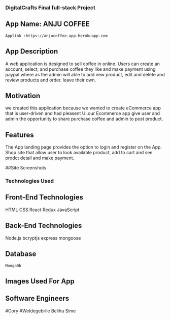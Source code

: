 ### DigitalCrafts Final full-stack Project 



## App Name: ANJU COFFEE
    Applink :https://anjucoffee-app.herokuapp.com





## App Description
 A web application is designed to sell coffee in online. Users can create an account, select, and purchase coffee they like and make payment using paypal.where as the admin will able to add new product, edit and delete and review products and order. leave their own. 

## Motivation

we created this application because we wanted to create eCommerce app that is user-driven and had pleasent UI.our Ecommerce app give user and admin the opportunity to share purchase coffee and admin to post product.


## Features
The App landing page provides the option to login  and register  on the App. Shop site that allow user to look available product, add to cart and see prodct detail and make payment.

##Site Screenshots



### Technologies Used

## Front-End Technologies
HTML
CSS
React
Redux
JavaScript

## Back-End Technologies
Node.js
bcryptjs
express
mongoose

## Database
    MongoDb
    
    
## Images Used For App

## Software Engineers
#Cory
#Weldegebrile Belihu Sime

    

